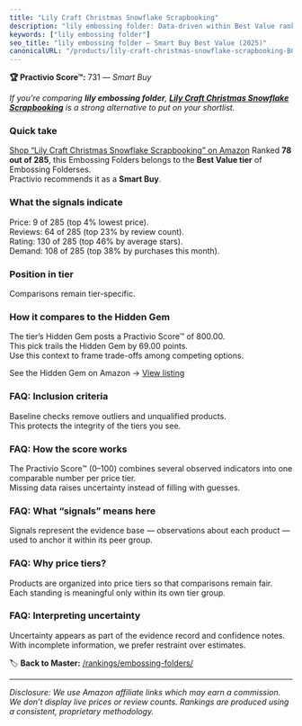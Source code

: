 ```yaml
---
title: "Lily Craft Christmas Snowflake Scrapbooking"
description: "lily embossing folder: Data-driven within Best Value ranking using the Practivio Score™. Positioned by quality, value, demand, findability, momentum."
keywords: ["lily embossing folder"]
seo_title: "lily embossing folder — Smart Buy Best Value (2025)"
canonicalURL: "/products/lily-craft-christmas-snowflake-scrapbooking-B0B49QHHVP/"
---
```


**🏆 Practivio Score™:** 731 — _Smart Buy_


*If you're comparing **lily embossing folder**, **[Lily Craft Christmas Snowflake Scrapbooking](https://www.amazon.com/dp/B0B49QHHVP?tag=practivio-20)** is a strong alternative to put on your shortlist.*
### Quick take
[Shop “Lily Craft Christmas Snowflake Scrapbooking” on Amazon](https://www.amazon.com/dp/B0B49QHHVP?tag=practivio-20)
Ranked **78 out of 285**, this Embossing Folders belongs to the **Best Value tier** of Embossing Folderses.  
Practivio recommends it as a **Smart Buy**.

### What the signals indicate
Price: 9 of 285 (top 4% lowest price).  
Reviews: 64 of 285 (top 23% by review count).  
Rating: 130 of 285 (top 46% by average stars).  
Demand: 108 of 285 (top 38% by purchases this month).

### Position in tier
Comparisons remain tier-specific.

### How it compares to the Hidden Gem
The tier’s Hidden Gem posts a Practivio Score™ of 800.00.  
This pick trails the Hidden Gem by 69.00 points.  
Use this context to frame trade-offs among competing options.  

See the Hidden Gem on Amazon → [View listing](https://www.amazon.com/dp/B09QKGPC84?tag=practivio-20)

### FAQ: Inclusion criteria
Baseline checks remove outliers and unqualified products.  
This protects the integrity of the tiers you see.

### FAQ: How the score works
The Practivio Score™ (0–100) combines several observed indicators into one comparable number per price tier.  
Missing data raises uncertainty instead of filling with guesses.

### FAQ: What “signals” means here
Signals represent the evidence base — observations about each product — used to anchor it within its peer group.

### FAQ: Why price tiers?
Products are organized into price tiers so that comparisons remain fair.  
Each standing is meaningful only within its own tier group.

### FAQ: Interpreting uncertainty
Uncertainty appears as part of the evidence record and confidence notes.  
With incomplete information, we prefer restraint over estimates.


🏷️ **Back to Master:** [/rankings/embossing-folders/](/rankings/embossing-folders/)

---
_Disclosure: We use Amazon affiliate links which may earn a commission. We don’t display live prices or review counts. Rankings are produced using a consistent, proprietary methodology._
